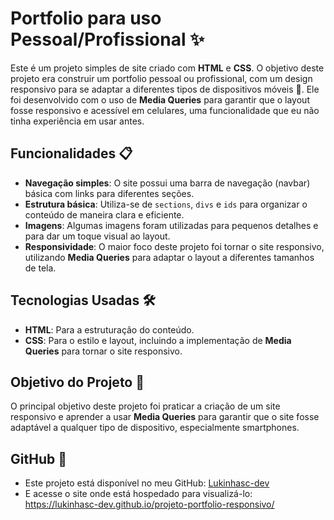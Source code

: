 # Portfolio para uso Pessoal/Profissional ✨
Este é um projeto simples de site criado com **HTML** e **CSS**. O objetivo deste projeto era construir um portfolio pessoal ou profissional, com um design responsivo para se adaptar a diferentes tipos de dispositivos móveis 📱. Ele foi desenvolvido com o uso de **Media Queries** para garantir que o layout fosse responsivo e acessível em celulares, uma funcionalidade que eu não tinha experiência em usar antes.

## Funcionalidades 📋
- **Navegação simples**: O site possui uma barra de navegação (navbar) básica com links para diferentes seções.
- **Estrutura básica**: Utiliza-se de `sections`, `divs` e `ids` para organizar o conteúdo de maneira clara e eficiente.
- **Imagens**: Algumas imagens foram utilizadas para pequenos detalhes e para dar um toque visual ao layout.
- **Responsividade**: O maior foco deste projeto foi tornar o site responsivo, utilizando **Media Queries** para adaptar o layout a diferentes tamanhos de tela.

## Tecnologias Usadas 🛠️
- **HTML**: Para a estruturação do conteúdo.
- **CSS**: Para o estilo e layout, incluindo a implementação de **Media Queries** para tornar o site responsivo.

## Objetivo do Projeto 🎯
O principal objetivo deste projeto foi praticar a criação de um site responsivo e aprender a usar **Media Queries** para garantir que o site fosse adaptável a qualquer tipo de dispositivo, especialmente smartphones.

## GitHub 🔗
- Este projeto está disponível no meu GitHub: [Lukinhasc-dev](https://github.com/lukinhasc-dev)
- E acesse o site onde está hospedado para visualizá-lo: https://lukinhasc-dev.github.io/projeto-portfolio-responsivo/

